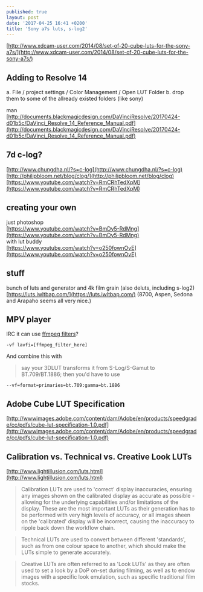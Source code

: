 ```yaml
---
published: true
layout: post
date: '2017-04-25 16:41 +0200'
title: 'Sony a7s luts, s-log2'
---
```

[http://www.xdcam-user.com/2014/08/set-of-20-cube-luts-for-the-sony-a7s/](http://www.xdcam-user.com/2014/08/set-of-20-cube-luts-for-the-sony-a7s/)

## Adding to Resolve 14

a. File / project settings / Color Management / Open LUT Folder
b. drop them to some of the allready existed folders (like sony)

man  
[http://documents.blackmagicdesign.com/DaVinciResolve/20170424-d01b5c/DaVinci_Resolve_14_Reference_Manual.pdf](http://documents.blackmagicdesign.com/DaVinciResolve/20170424-d01b5c/DaVinci_Resolve_14_Reference_Manual.pdf)

## 7d c-log?

[http://www.chungdha.nl/?s=c-log](http://www.chungdha.nl/?s=c-log)  
[http://philipbloom.net/blog/clog/](http://philipbloom.net/blog/clog)  
[https://www.youtube.com/watch?v=RmCRhTedXpM](https://www.youtube.com/watch?v=RmCRhTedXpM)

## creating your own

just photoshop  
[https://www.youtube.com/watch?v=BmDy5-RdMng](https://www.youtube.com/watch?v=BmDy5-RdMng)  
with lut buddy  
[https://www.youtube.com/watch?v=o250fownOvE](https://www.youtube.com/watch?v=o250fownOvE)

## stuff

bunch of luts and generator and 4k film grain (also deluts, including s-log2)  
[https://luts.iwltbap.com/](https://luts.iwltbap.com/) (8700, Aspen, Sedona and Arapaho seems all very nice.)

## MPV player

IRC it can use [ffmpeg filters](https://ffmpeg.org/ffmpeg-filters.html#lut3d-1)?

    -vf lavfi=[ffmpeg_filter_here]
    
And combine this with

> say your 3DLUT transforms it from S-Log/S-Gamut to BT.709/BT.1886; then you'd have to use 

    --vf=format=primaries=bt.709:gamma=bt.1886
    
## Adobe Cube LUT Specification

[http://wwwimages.adobe.com/content/dam/Adobe/en/products/speedgrade/cc/pdfs/cube-lut-specification-1.0.pdf](http://wwwimages.adobe.com/content/dam/Adobe/en/products/speedgrade/cc/pdfs/cube-lut-specification-1.0.pdf)

## Calibration vs. Technical vs. Creative Look LUTs

[http://www.lightillusion.com/luts.html](http://www.lightillusion.com/luts.html)

> Calibration LUTs are used to 'correct' display inaccuracies, ensuring any images shown on the calibrated display as accurate as possible - allowing for the underlying capabilities and/or limitations of the display. These are the most important LUTs as their generation has to be performed with very high levels of accuracy, or all images sheen on the 'calibrated' display will be incorrect, causing the inaccuracy to ripple back down the workflow chain.

> Technical LUTs are used to convert between different 'standards', such as from one colour space to another, which should make the LUTs simple to generate accurately.

> Creative LUTs are often referred to as 'Look LUTs' as they are often used to set a look by a DoP on-set during filming, as well as to endow images with a specific look emulation, such as specific traditional film stocks.
